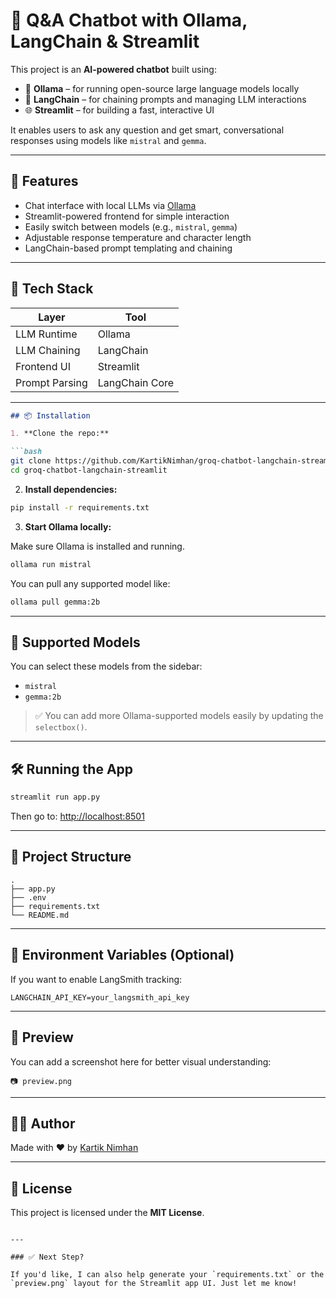 # 🤖 Q&A Chatbot with Ollama, LangChain & Streamlit

This project is an **AI-powered chatbot** built using:

- 🧠 **Ollama** – for running open-source large language models locally  
- 🔗 **LangChain** – for chaining prompts and managing LLM interactions  
- 🌐 **Streamlit** – for building a fast, interactive UI

It enables users to ask any question and get smart, conversational responses using models like `mistral` and `gemma`.

---

## 🚀 Features

- Chat interface with local LLMs via [Ollama](https://ollama.com/)
- Streamlit-powered frontend for simple interaction
- Easily switch between models (e.g., `mistral`, `gemma`)
- Adjustable response temperature and character length
- LangChain-based prompt templating and chaining

---

## 🧰 Tech Stack

| Layer        | Tool          |
|--------------|---------------|
| LLM Runtime  | Ollama        |
| LLM Chaining | LangChain     |
| Frontend UI  | Streamlit     |
| Prompt Parsing | LangChain Core |

---
````markdown
## 📦 Installation

1. **Clone the repo:**

```bash
git clone https://github.com/KartikNimhan/groq-chatbot-langchain-streamlit.git
cd groq-chatbot-langchain-streamlit
````

2. **Install dependencies:**

```bash
pip install -r requirements.txt
```

3. **Start Ollama locally:**

Make sure Ollama is installed and running.

```bash
ollama run mistral
```

You can pull any supported model like:

```bash
ollama pull gemma:2b
```

---

## 🧠 Supported Models

You can select these models from the sidebar:

* `mistral`
* `gemma:2b`

> ✅ You can add more Ollama-supported models easily by updating the `selectbox()`.

---

## 🛠 Running the App

```bash
streamlit run app.py
```

Then go to:
[http://localhost:8501](http://localhost:8501)

---

## 📂 Project Structure

```
.
├── app.py
├── .env
├── requirements.txt
└── README.md
```

---

## 📌 Environment Variables (Optional)

If you want to enable LangSmith tracking:

```env
LANGCHAIN_API_KEY=your_langsmith_api_key
```

---

## 📸 Preview

You can add a screenshot here for better visual understanding:

```
📷 preview.png
```

---

## 👨‍💻 Author

Made with ❤️ by [Kartik Nimhan](https://github.com/KartikNimhan)

---

## 📜 License

This project is licensed under the **MIT License**.

```

---

### ✅ Next Step?

If you'd like, I can also help generate your `requirements.txt` or the `preview.png` layout for the Streamlit app UI. Just let me know!
```
